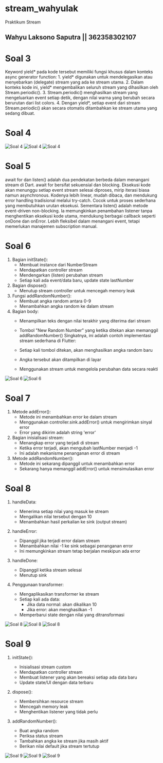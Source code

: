 # stream_wahyulak

Praktikum Stream

## Wahyu Laksono Saputra || 362358302107


# Soal 3 

Keyword yield* pada kode tersebut memiliki fungsi khusus dalam konteks async generator function:
    1. yield* digunakan untuk mendelegasikan atau menyebarkan (delegate) stream yang ada ke stream utama.
    2. Dalam konteks kode ini, yield* mengembalikan seluruh stream yang dihasilkan oleh Stream.periodic().
    3. Stream.periodic() menghasilkan stream yang mengeluarkan event setiap detik, dengan nilai warna yang berubah secara berurutan dari list colors.
    4. Dengan yield*, setiap event dari stream Stream.periodic() akan secara otomatis ditambahkan ke stream utama yang sedang dibuat.

# Soal 4

![Soal 4](<assets/Screenshot (512).png>)
![Soal 4](<assets/Screenshot (513).png>)
![Soal 4](<assets/Screenshot (514).png>)

# Soal 5

await for dan listen() adalah dua pendekatan berbeda dalam menangani stream di Dart.
await for bersifat sekuensial dan blocking. Eksekusi kode akan menunggu setiap event stream selesai diproses, mirip iterasi biasa namun asynchronous. Kodenya lebih linear, mudah dibaca, dan mendukung error handling tradisional melalui try-catch. Cocok untuk proses sederhana yang membutuhkan urutan eksekusi.
Sementara listen() adalah metode event-driven non-blocking. Ia memungkinkan penambahan listener tanpa menghentikan eksekusi kode utama, mendukung berbagai callback seperti onDone dan onError. Lebih fleksibel dalam menangani event, tetapi memerlukan manajemen subscription manual.

# Soal 6

1. Bagian initState():
    - Membuat instance dari NumberStream
    - Mendapatkan controller stream
    - Mendengarkan (listen) perubahan stream
    - Setiap kali ada event/data baru, update state lastNumber
2. Bagian dispose():
    - Menutup stream controller untuk mencegah memory leak
3. Fungsi addRandomNumber():
    - Membuat angka random antara 0-9
    - Menambahkan angka random ke dalam stream
4. Bagian body:
    - Menampilkan teks dengan nilai terakhir yang diterima dari stream
    - Tombol "New Random Number" yang ketika ditekan akan memanggil addRandomNumber()
Singkatnya, ini adalah contoh implementasi stream sederhana di Flutter:

    - Setiap kali tombol ditekan, akan menghasilkan angka random baru
    - Angka tersebut akan ditampilkan di layar
    - Menggunakan stream untuk mengelola perubahan data secara reakti

![Soal 6](<assets/Screenshot (515).png>)
![Soal 6](<assets/Screenshot (516).png>)

# Soal 7

1. Metode addError():
    - Metode ini menambahkan error ke dalam stream
    - Menggunakan controller.sink.addError() untuk mengirimkan sinyal error
    - Error yang dikirim adalah string 'error'
2. Bagian inisialisasi stream:
    - Menangkap error yang terjadi di stream
    - Ketika error terjadi, akan mengubah lastNumber menjadi -1
    - Ini adalah mekanisme penanganan error di stream
3. Metode addRandomNumber():
    - Metode ini sekarang dipanggil untuk menambahkan error
    - Sekarang hanya memanggil addError() untuk mensimulasikan error

# Soal 8

1. handleData:
    - Menerima setiap nilai yang masuk ke stream
    - Mengalikan nilai tersebut dengan 10
    - Menambahkan hasil perkalian ke sink (output stream)

2. handleError:
    - Dipanggil jika terjadi error dalam stream
    - Menambahkan nilai -1 ke sink sebagai penanganan error
    - Ini memungkinkan stream tetap berjalan meskipun ada error

3. handleDone:
    - Dipanggil ketika stream selesai
    - Menutup sink

4. Penggunaan transformer:
    - Mengaplikasikan transformer ke stream
    - Setiap kali ada data:
        - Jika data normal: akan dikalikan 10
        - Jika error: akan menghasilkan -1
    - Memperbarui state dengan nilai yang ditransformasi

![Soal 8](<assets/Screenshot (523).png>)
![Soal 8](<assets/Screenshot (524).png>)
![Soal 8](<assets/Screenshot (525).png>)

# Soal 9

1. initState():
    - Inisialisasi stream custom
    - Mendapatkan controller stream
    - Membuat listener yang akan bereaksi setiap ada data baru
    - Update state/UI dengan data terbaru

2. dispose():
    - Membersihkan resource stream
    - Mencegah memory leak
    - Menghentikan listener yang tidak perlu

3. addRandomNumber():
    - Buat angka random
    - Periksa status stream
    - Tambahkan angka ke stream jika masih aktif
    - Berikan nilai default jika stream tertutup

![Soal 9](<assets/Screenshot (526).png>)
![Soal 9](<assets/Screenshot (527).png>)
![Soal 9](<assets/Screenshot (528).png>)